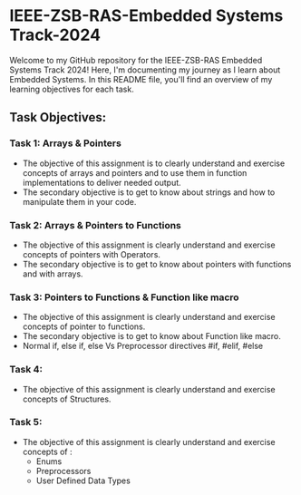 # IEEE-ZSB-RAS-Embedded Systems Track-2024

Welcome to my GitHub repository for the IEEE-ZSB-RAS Embedded Systems Track 2024! Here, I'm documenting my journey as I learn about Embedded Systems. In this README file, you'll find an overview of my learning objectives for each task.

## Task Objectives:

### Task 1: Arrays & Pointers 
- The objective of this assignment is to clearly understand and exercise concepts of arrays and pointers and to use them in function implementations to deliver needed output.
- The secondary objective is to get to know about strings and how to manipulate them in your code.

### Task 2: Arrays & Pointers to Functions
- The objective of this assignment is clearly understand and exercise concepts of pointers with Operators.
- The secondary objective is to get to know about pointers with functions and with arrays.

### Task 3: Pointers to Functions & Function like macro
- The objective of this assignment is clearly understand and exercise concepts of pointer to functions.
- The secondary objective is to get to know about  Function like macro.
- Normal if, else if, else Vs Preprocessor directives #if, #elif, #else

### Task 4:
- The objective of this assignment is clearly understand and exercise concepts of Structures.

### Task 5:
- The objective of this assignment is clearly understand and exercise concepts of :
    - Enums 
    - Preprocessors 
    - User Defined Data Types 

